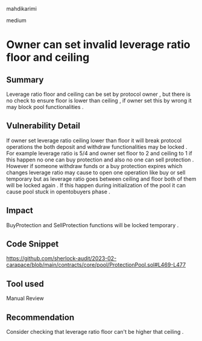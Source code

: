 mahdikarimi

medium

# Owner can set invalid leverage ratio floor and ceiling

## Summary
Leverage ratio floor and ceiling can be set by protocol owner , but there is no check to ensure floor is lower than ceiling , if owner set this by wrong it may block pool functionalities .
## Vulnerability Detail
If owner set leverage ratio ceiling lower than floor it will break protocol operations the both deposit and withdraw functionalities may be locked . For example leverage ratio is 5/4 and owner set floor to 2 and ceiling to 1 if this happen no one can buy protection and also no one can sell protection . However if someone withdraw funds or a buy protection expires which changes leverage ratio may cause to open one operation like buy or sell temporary but as leverage ratio goes between ceiling and floor both of them will be locked again .
If this happen during initialization of the pool it can cause pool stuck in opentobuyers phase . 
## Impact
BuyProtection and SellProtection functions will be locked temporary . 
## Code Snippet
https://github.com/sherlock-audit/2023-02-carapace/blob/main/contracts/core/pool/ProtectionPool.sol#L469-L477
## Tool used

Manual Review

## Recommendation
Consider checking that leverage ratio floor can't be higher that ceiling . 